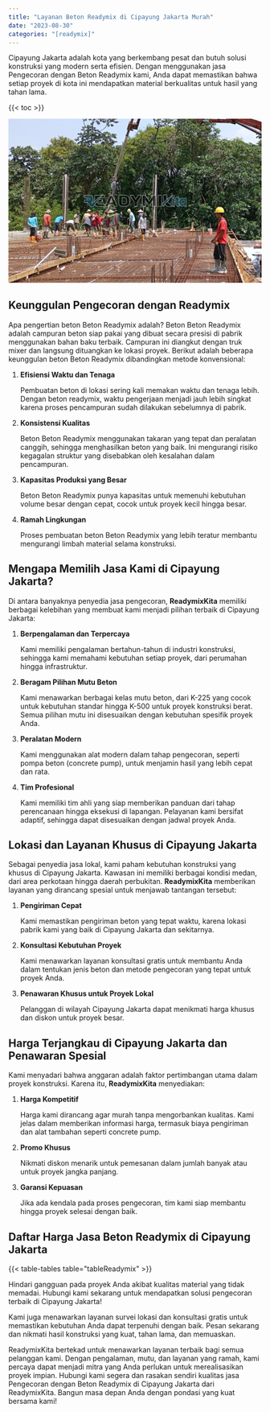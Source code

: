 ```yaml
---
title: "Layanan Beton Readymix di Cipayung Jakarta Murah"
date: "2023-08-30"
categories: "[readymix]"
---
```


Cipayung Jakarta adalah kota yang berkembang pesat dan butuh solusi konstruksi yang modern serta efisien. Dengan menggunakan jasa Pengecoran dengan Beton Readymix kami, Anda dapat memastikan bahwa setiap proyek di kota ini mendapatkan material berkualitas untuk hasil yang tahan lama.

{{< toc >}}

![Layanan Beton Readymix di Cipayung Jakarta Murah](/images/readymix/cor-readymix-27.jpg)

## Keunggulan Pengecoran dengan Readymix

Apa pengertian beton Beton Readymix adalah? Beton Beton Readymix adalah campuran beton siap pakai yang dibuat secara presisi di pabrik menggunakan bahan baku terbaik. Campuran ini diangkut dengan truk mixer dan langsung dituangkan ke lokasi proyek. Berikut adalah beberapa keunggulan beton Beton Readymix dibandingkan metode konvensional:

1. **Efisiensi Waktu dan Tenaga**

   Pembuatan beton di lokasi sering kali memakan waktu dan tenaga lebih. Dengan beton readymix, waktu pengerjaan menjadi jauh lebih singkat karena proses pencampuran sudah dilakukan sebelumnya di pabrik.

2. **Konsistensi Kualitas**

   Beton Beton Readymix menggunakan takaran yang tepat dan peralatan canggih, sehingga menghasilkan beton yang baik. Ini mengurangi risiko kegagalan struktur yang disebabkan oleh kesalahan dalam pencampuran.

3. **Kapasitas Produksi yang Besar**

   Beton Beton Readymix punya kapasitas untuk memenuhi kebutuhan volume besar dengan cepat, cocok untuk proyek kecil hingga besar.

4. **Ramah Lingkungan**

   Proses pembuatan beton Beton Readymix yang lebih teratur membantu mengurangi limbah material selama konstruksi.

## Mengapa Memilih Jasa Kami di Cipayung Jakarta?

Di antara banyaknya penyedia jasa pengecoran, **ReadymixKita** memiliki berbagai kelebihan yang membuat kami menjadi pilihan terbaik di Cipayung Jakarta:

1. **Berpengalaman dan Terpercaya**

   Kami memiliki pengalaman bertahun-tahun di industri konstruksi, sehingga kami memahami kebutuhan setiap proyek, dari perumahan hingga infrastruktur.

2. **Beragam Pilihan Mutu Beton**

   Kami menawarkan berbagai kelas mutu beton, dari K-225 yang cocok untuk kebutuhan standar hingga K-500 untuk proyek konstruksi berat. Semua pilihan mutu ini disesuaikan dengan kebutuhan spesifik proyek Anda.

3. **Peralatan Modern**

   Kami menggunakan alat modern dalam tahap pengecoran, seperti pompa beton (concrete pump), untuk menjamin hasil yang lebih cepat dan rata.

4. **Tim Profesional**

   Kami memiliki tim ahli yang siap memberikan panduan dari tahap perencanaan hingga eksekusi di lapangan. Pelayanan kami bersifat adaptif, sehingga dapat disesuaikan dengan jadwal proyek Anda.

## Lokasi dan Layanan Khusus di Cipayung Jakarta

Sebagai penyedia jasa lokal, kami paham kebutuhan konstruksi yang khusus di Cipayung Jakarta. Kawasan ini memiliki berbagai kondisi medan, dari area perkotaan hingga daerah perbukitan. **ReadymixKita** memberikan layanan yang dirancang spesial untuk menjawab tantangan tersebut:

1. **Pengiriman Cepat**

   Kami memastikan pengiriman beton yang tepat waktu, karena lokasi pabrik kami yang baik di Cipayung Jakarta dan sekitarnya.

2. **Konsultasi Kebutuhan Proyek**

   Kami menawarkan layanan konsultasi gratis untuk membantu Anda dalam tentukan jenis beton dan metode pengecoran yang tepat untuk proyek Anda.

3. **Penawaran Khusus untuk Proyek Lokal**

   Pelanggan di wilayah Cipayung Jakarta dapat menikmati harga khusus dan diskon untuk proyek besar.

## Harga Terjangkau di Cipayung Jakarta dan Penawaran Spesial

Kami menyadari bahwa anggaran adalah faktor pertimbangan utama dalam proyek konstruksi. Karena itu, **ReadymixKita** menyediakan:

1. **Harga Kompetitif**

   Harga kami dirancang agar murah tanpa mengorbankan kualitas. Kami jelas dalam memberikan informasi harga, termasuk biaya pengiriman dan alat tambahan seperti concrete pump.

2. **Promo Khusus**

   Nikmati diskon menarik untuk pemesanan dalam jumlah banyak atau untuk proyek jangka panjang.

3. **Garansi Kepuasan**

   Jika ada kendala pada proses pengecoran, tim kami siap membantu hingga proyek selesai dengan baik.

## Daftar Harga Jasa Beton Readymix di Cipayung Jakarta

{{< table-tables table="tableReadymix" >}}

Hindari gangguan pada proyek Anda akibat kualitas material yang tidak memadai. Hubungi kami sekarang untuk mendapatkan solusi pengecoran terbaik di Cipayung Jakarta!

Kami juga menawarkan layanan survei lokasi dan konsultasi gratis untuk memastikan kebutuhan Anda dapat terpenuhi dengan baik. Pesan sekarang dan nikmati hasil konstruksi yang kuat, tahan lama, dan memuaskan.

ReadymixKita bertekad untuk menawarkan layanan terbaik bagi semua pelanggan kami. Dengan pengalaman, mutu, dan layanan yang ramah, kami percaya dapat menjadi mitra yang Anda perlukan untuk merealisasikan proyek impian. Hubungi kami segera dan rasakan sendiri kualitas jasa Pengecoran dengan Beton Readymix di Cipayung Jakarta dari ReadymixKita. Bangun masa depan Anda dengan pondasi yang kuat bersama kami!